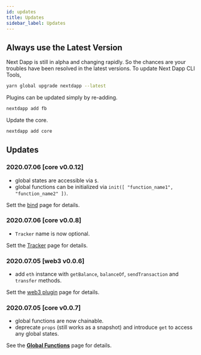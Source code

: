 ```yaml
---
id: updates
title: Updates
sidebar_label: Updates
---
```


## Always use the Latest Version

Next Dapp is still in alpha and changing rapidly. So the chances are your troubles have been resolved in the latest versions. To update Next Dapp CLI Tools,

```bash
yarn global upgrade nextdapp --latest
```

Plugins can be updated simply by re-adding.

```bash
nextdapp add fb
```
Update the core.

```bash
nextdapp add core
```

## Updates

### 2020.07.06 [core v0.0.12]

* global states are accessible via `$`.
* global functions can be initialized via `init([ "function_name1", "function_name2" ])`.

Sett the [bind](/next-dapp/docs/bind) page for details.

### 2020.07.06 [core v0.0.8]

* `Tracker` name is now optional.

Sett the [Tracker](/next-dapp/docs/tracker) page for details.

### 2020.07.05 [web3 v0.0.6]

* add `eth` instance with `getBalance`, `balanceOf`, `sendTransaction` and `transfer` methods.

Sett the [web3 plugin](/next-dapp/docs/plugin-web3#eth) page for details.

### 2020.07.05 [core v0.0.7]

* global functions are now chainable. 
* deprecate `props` (still works as a snapshot) and introduce `get` to access any global states.

See the [**Global Functions**](/next-dapp/docs/global-functions) page for details.
